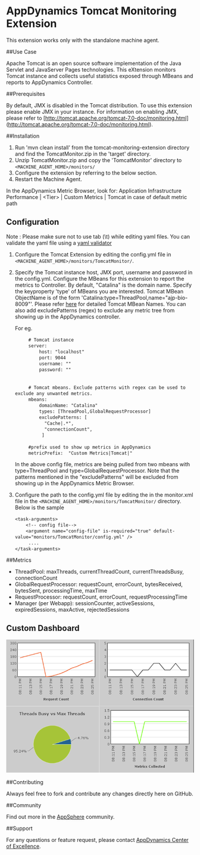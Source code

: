 # AppDynamics Tomcat Monitoring Extension

This extension works only with the standalone machine agent.

##Use Case

Apache Tomcat is an open source software implementation of the Java Servlet and JavaServer Pages technologies. This eXtension monitors Tomcat instance and collects useful statistics exposed through MBeans and reports to AppDynamics Controller.

##Prerequisites

By default, JMX is disabled in the Tomcat distribution. To use this extension please enable JMX in your instance. For information on enabling JMX, please refer to [http://tomcat.apache.org/tomcat-7.0-doc/monitoring.html] (http://tomcat.apache.org/tomcat-7.0-doc/monitoring.html).

##Installation

1. Run 'mvn clean install' from the tomcat-monitoring-extension directory and find the TomcatMonitor.zip in the 'target' directory.
2. Unzip TomcatMonitor.zip and copy the 'TomcatMonitor' directory to `<MACHINE_AGENT_HOME>/monitors/`
3. Configure the extension by referring to the below section.
5. Restart the Machine Agent.

In the AppDynamics Metric Browser, look for: Application Infrastructure Performance  | \<Tier\> | Custom Metrics | Tomcat in case of default metric path

## Configuration

Note : Please make sure not to use tab (\t) while editing yaml files. You can validate the yaml file using a [yaml validator](http://yamllint.com/)

1. Configure the Tomcat Extension by editing the config.yml file in `<MACHINE_AGENT_HOME>/monitors/TomcatMonitor/`.
2. Specify the Tomcat instance host, JMX port, username and password in the config.yml. Configure the MBeans for this extension to report the metrics to Controller. By default, "Catalina" is the domain name. Specify the keyproperty 'type' of MBeans you are interested. Tomcat MBean ObjectName is of the form 'Catalina:type=ThreadPool,name="ajp-bio-8009"'. Please refer [here](http://tomcat.apache.org/tomcat-6.0-doc/funcspecs/mbean-names.html) for detailed Tomcat MBean Names.
You can also add excludePatterns (regex) to exclude any metric tree from showing up in the AppDynamics controller.

   For eg.
   ```
        # Tomcat instance
        server:
            host: "localhost"
            port: 9044
            username: ""
            password: ""
            

        # Tomcat mbeans. Exclude patterns with regex can be used to exclude any unwanted metrics.
        mbeans:
            domainName: "Catalina"
            types: [ThreadPool,GlobalRequestProcessor]
            excludePatterns: [
              "Cache|.*",
              "connectionCount",
             ]

        #prefix used to show up metrics in AppDynamics
        metricPrefix:  "Custom Metrics|Tomcat|"

   ```
   In the above config file, metrics are being pulled from two mbeans with type=ThreadPool and type=GlobalRequestProcessor.
   Note that the patterns mentioned in the "excludePatterns" will be excluded from showing up in the AppDynamics Metric Browser.


3. Configure the path to the config.yml file by editing the <task-arguments> in the monitor.xml file in the `<MACHINE_AGENT_HOME>/monitors/TomcatMonitor/` directory. Below is the sample

     ```
     <task-arguments>
         <!-- config file-->
         <argument name="config-file" is-required="true" default-value="monitors/TomcatMonitor/config.yml" />
          ....
     </task-arguments>
    ```



##Metrics

* ThreadPool: maxThreads, currentThreadCount, currentThreadsBusy, connectionCount
* GlobalRequestProcessor: requestCount, errorCount, bytesReceived, bytesSent, processingTime, maxTime
* RequestProcessor: requestCount, errorCount, requestProcessingTime
* Manager (per Webapp): sessionCounter, activeSessions, expiredSessions, maxActive, rejectedSessions


## Custom Dashboard
![](https://github.com/Appdynamics/tomcat-monitoring-extension/raw/master/Dashboard.png)

##Contributing

Always feel free to fork and contribute any changes directly here on GitHub.

##Community

Find out more in the [AppSphere]() community.

##Support

For any questions or feature request, please contact [AppDynamics Center of Excellence](mailto:ace-request@appdynamics.com).
